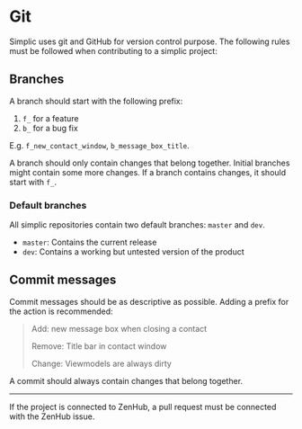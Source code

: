 # Git

Simplic uses git and GitHub for version control purpose. The following rules must be followed when contributing to a simplic project:

## Branches

A branch should start with the following prefix:

1. `f_` for a feature
2. `b_` for a bug fix

E.g. `f_new_contact_window`, `b_message_box_title`.

A branch should only contain changes that belong together. Initial branches might contain some more changes. If a branch contains changes,
it should start with `f_`.

### Default branches

All simplic repositories contain two default branches: `master` and `dev`.

* `master`: Contains the current release
* `dev`: Contains a working but untested version of the product

## Commit messages

Commit messages should be as descriptive as possible. Adding a prefix for the action is recommended:

> Add: new message box when closing a contact
>
> Remove: Title bar in contact window
>
> Change: Viewmodels are always dirty

A commit should always contain changes that belong together.

---

If the project is connected to ZenHub, a pull request must be connected with the ZenHub issue.